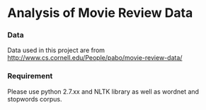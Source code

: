 # Analysis of Movie Review Data

### Data
Data used in this project are from http://www.cs.cornell.edu/People/pabo/movie-review-data/

### Requirement
Please use python 2.7.xx and NLTK library as well as wordnet and stopwords corpus.
